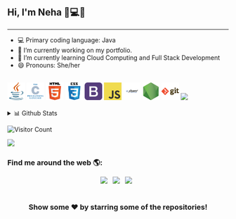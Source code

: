 ## Hi, I'm Neha 👩💻👋
<hr>
<ul list-style-type="none">
  <li>💻 Primary coding language: Java </li>
  <li>🔭 I’m currently working on my portfolio.</li>
  <li>🌱 I’m currently learning Cloud Computing and Full Stack Development</li>
  <li>😄 Pronouns: She/her</li>
  </ul>
<br>
 <code><img height="40" src="https://raw.githubusercontent.com/github/explore/80688e429a7d4ef2fca1e82350fe8e3517d3494d/topics/java/java.png"></code>
  <code><img height="40" src="https://raw.githubusercontent.com/github/explore/80688e429a7d4ef2fca1e82350fe8e3517d3494d/topics/c/c.png"></code>
    <code><img height="40" src="https://raw.githubusercontent.com/github/explore/80688e429a7d4ef2fca1e82350fe8e3517d3494d/topics/html/html.png"></code>
    <code><img height="40" src="https://raw.githubusercontent.com/github/explore/80688e429a7d4ef2fca1e82350fe8e3517d3494d/topics/css/css.png"></code>
    <code><img height="40" src="https://raw.githubusercontent.com/github/explore/80688e429a7d4ef2fca1e82350fe8e3517d3494d/topics/bootstrap/bootstrap.png"></code>
    <code><img height="40" src="https://raw.githubusercontent.com/github/explore/80688e429a7d4ef2fca1e82350fe8e3517d3494d/topics/javascript/javascript.png"></code>
    <code><img height="40" src="https://raw.githubusercontent.com/github/explore/80688e429a7d4ef2fca1e82350fe8e3517d3494d/topics/jquery/jquery.png"></code>
    <code><img height="40" src="https://raw.githubusercontent.com/github/explore/80688e429a7d4ef2fca1e82350fe8e3517d3494d/topics/nodejs/nodejs.png"></code>
    <code><img height="40" src="https://raw.githubusercontent.com/github/explore/80688e429a7d4ef2fca1e82350fe8e3517d3494d/topics/git/git.png"></code>
    <code><img height="40" src="https://cdn.worldvectorlogo.com/logos/oracle-2.svg"></code>
    <br><br>
    
 <details>
<summary>📊 Github Stats</summary>

<p align="center"> <img src="https://github-readme-stats.vercel.app/api?username=nehasoni05&show_icons=true&theme=gotham" alt="Neha Soni | Stats" />

</details>


 ![Visitor Count](https://profile-counter.glitch.me/{nehasoni05}/count.svg)
 
 <img src = "https://github-readme-stats.vercel.app/api/top-langs/?username=nehasoni05&langs_count=10&layout=compact&title_color=63cda9" height="190px" />
    
### Find me around the web 🌎:
<center>
<a href="https://www.linkedin.com/in/neha-soni-70a6231b1/" target="_blank"><img height="30" src="https://img.shields.io/badge/linkedin-blue.svg?&style=for-the-badge&logo=linkedin&logoColor=white" /></a> &nbsp;
<a href="mailto:nehasoni0523@gmail.com" style="text-decoration:none"><img height="30" src = "https://img.shields.io/badge/gmail-c14438?&style=for-the-badge&logo=gmail&logoColor=white"></a> &nbsp;
<a href="https://www.facebook.com/profile.php?id=100027831901701" target="_blank"><img height="30" src = "https://img.shields.io/badge/Facebook-036be4.svg?&style=for-the-badge&logo=facebook&logoColor=white"></a> &nbsp;


  </center>

<br>
<h3 align="center">Show some ❤️ by starring some of the repositories!</h3>

